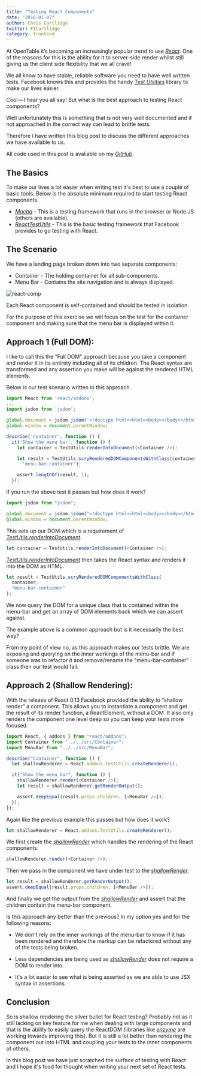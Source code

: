```yaml
---
title: "Testing React Components"
date: "2016-01-07"
author: Chris Cartlidge
twitter: F1Cartlidge
category: frontend
---
```


At OpenTable it’s becoming an increasingly popular trend to use _[React](https://facebook.github.io/react/)_. One of the reasons for this is the ability for it to server-side render whilst still giving us the client side flexibility that we all crave!

We all know to have stable, reliable software you need to have well written tests. Facebook knows this and provides the handy _[Test Utilities](https://facebook.github.io/react/docs/test-utils.html)_ library to make our lives easier.

Cool — I hear you all say! But what is the best approach to testing React components?

Well unfortunately this is something that is not very well documented and if not approached in the correct way can lead to brittle tests.

Therefore I have written this blog post to discuss the different approaches we have available to us.

All code used in this post is avaliable on my _[GitHub](https://github.com/chriscartlidge/React-Testing-Blog-Code)_.

## The Basics

To make our lives a lot easier when writing test it's best to use a couple of basic tools. Below is the absolute minimum required to start testing React components.

- _[Mocha](https://mochajs.org/)_ - This is a testing framework that runs in the browser or Node.JS (others are available).
- _[ReactTestUtils](https://facebook.github.io/react/docs/test-utils.html)_ - This is the basic testing framework that Facebook provides to go testing with React.

## The Scenario

We have a landing page broken down into two separate components:

- Container - The holding container for all sub-components.
- Menu Bar - Contains the site navigation and is always displayed.

![react-comp](/images/posts/react-comp.png)

Each React component is self-contained and should be tested in isolation.

For the purpose of this exercise we will focus on the test for the container component and making sure that the menu bar is displayed within it.

## Approach 1 (Full DOM):

I like to call this the “Full DOM” approach because you take a component and render it in its entirety including all of its children. The React syntax are transformed and any assertion you make will be against the rendered HTML elements.

Below is our test scenario written in this approach.

```js
import React from 'react/addons';
...
import jsdom from 'jsdom';

global.document = jsdom.jsdom('<!doctype html><html><body></body></html>');
global.window = document.parentWindow;

describe('Container', function () {
  it('Show the menu bar', function () {
    let container = TestUtils.renderIntoDocument(<Container />);

    let result = TestUtils.scryRenderedDOMComponentsWithClass(container,
      'menu-bar-container');

    assert.lengthOf(result, 1);
  });
```

If you run the above test it passes but how does it work?

```js
import jsdom from "jsdom";

global.document = jsdom.jsdom("<!doctype html><html><body></body></html>");
global.window = document.parentWindow;
```

This sets up our DOM which is a requirement of _[TestUtils.renderIntoDocument](https://facebook.github.io/react/docs/test-utils.html#renderintodocument)_.

```js
let container = TestUtils.renderIntoDocument(<Container />);
```

_[TestUtils.renderIntoDocument](https://facebook.github.io/react/docs/test-utils.html#renderintodocument)_ then takes the React syntax and renders it into the DOM as HTML.

```js
let result = TestUtils.scryRenderedDOMComponentsWithClass(
  container,
  "menu-bar-container"
);
```

We now query the DOM for a unique class that is contained within the menu-bar and get an array of DOM elements back which we can assert against.

The example above is a common approach but is it necessarily the best way?

From my point of view no, as this approach makes our tests brittle. We are exposing and querying on the inner workings of the menu-bar and if someone was to refactor it and remove/rename the "menu-bar-container" class then our test would fail.

## Approach 2 (Shallow Rendering):

With the release of React 0.13 Facebook provided the ability to “shallow render” a component. This allows you to instantiate a component and get the result of its render function, a ReactElement, without a DOM. It also only renders the component one level deep so you can keep your tests more focused.

```js
import React, { addons } from "react/addons";
import Container from "../../src/Container";
import MenuBar from "../../src/MenuBar";

describe("Container", function () {
  let shallowRenderer = React.addons.TestUtils.createRenderer();

  it("Show the menu bar", function () {
    shallowRenderer.render(<Container />);
    let result = shallowRenderer.getRenderOutput();

    assert.deepEqual(result.props.children, [<MenuBar />]);
  });
});
```

Again like the previous example this passes but how does it work?

```js
let shallowRenderer = React.addons.TestUtils.createRenderer();
```

We first create the _[shallowRender](https://facebook.github.io/react/docs/test-utils.html#shallow-rendering)_ which handles the rendering of the React components.

```js
shallowRenderer.render(<Container />);
```

Then we pass in the component we have under test to the _[shallowRender](https://facebook.github.io/react/docs/test-utils.html#shallow-rendering)_.

```js
let result = shallowRenderer.getRenderOutput();
assert.deepEqual(result.props.children, [<MenuBar />]);
```

And finally we get the output from the _[shallowRender](https://facebook.github.io/react/docs/test-utils.html#shallow-rendering)_ and assert that the children contain the menu-bar component.

Is this approach any better than the previous? In my option yes and for the following reasons:

- We don't rely on the inner workings of the menu-bar to know if it has been rendered and therefore the markup can be refactored without any of the tests being broken.

- Less dependencies are being used as _[shallowRender](https://facebook.github.io/react/docs/test-utils.html#shallow-rendering)_ does not require a DOM to render into.

- It's a lot easier to see what is being asserted as we are able to use JSX syntax in assertions.

## Conclusion

So is shallow rendering the silver bullet for React testing? Probably not as it still lacking on key feature for me when dealing with large components and that is the ability to easily query the ReactDOM (libraries like _[enzyme](https://github.com/airbnb/enzyme)_ are working towards improving this). But it is still a lot better than rendering the component out into HTML and coupling your tests to the inner components of others.

In this blog post we have just scratched the surface of testing with React and I hope it's food for thought when writing your next set of React tests.
